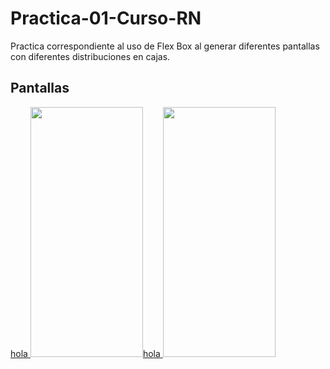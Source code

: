 # Practica-01-Curso-RN
Practica correspondiente al uso de Flex Box al generar diferentes pantallas con diferentes distribuciones en cajas. 

<h2> Pantallas </h2>

<div style=" display: flex">
  <a href="tel:+123456789">
    <p style=" display: inline"> hola</p>
    <img src="https://i.postimg.cc/yW4zjKgh/dos.jpg" width="180" height="400" style=" display: inline"/>
  </a>
  <a href="tel:+123456789">
        <p style=" display: inline"> hola</p>
  <img src="https://i.postimg.cc/yW4zjKgh/dos.jpg" width="180" height="400" style=" display: inline"/>
  </a>
</div>
